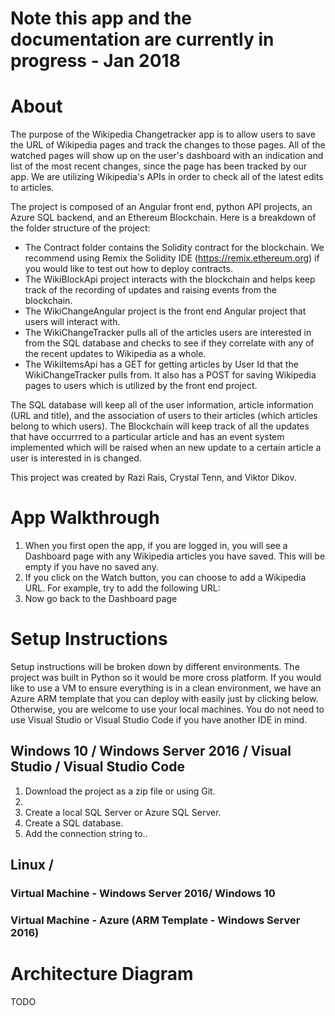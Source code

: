 # Note this app and the documentation are currently in progress - Jan 2018

# About
The purpose of the Wikipedia Changetracker app is to allow users to save the URL of Wikipedia pages and track the changes to those pages.  All of the watched pages will show up on the user's dashboard with an indication and list of the most recent changes, since the page has been tracked by our app.  We are utilizing Wikipedia's APIs in order to check all of the latest edits to articles. 

The project is composed of an Angular front end, python API projects, an Azure SQL backend, and an Ethereum Blockchain. Here is a breakdown of the folder structure of the project: 
* The Contract folder contains the Solidity contract for the blockchain.  We recommend using Remix the Solidity IDE (https://remix.ethereum.org) if you would like to test out how to deploy contracts.  
* The WikiBlockApi project interacts with the blockchain and helps keep track of the recording of updates and raising events from the blockchain. 
* The WikiChangeAngular project is the front end Angular project that users will interact with.  
* The WikiChangeTracker pulls all of the articles users are interested in from the SQL database and checks to see if they correlate with any of the recent updates to Wikipedia as a whole. 
* The WikiItemsApi has a GET for getting articles by User Id that the WikiChangeTracker pulls from.  It also has a POST for saving Wikipedia pages to users which is utilized by the front end project. 

The SQL database will keep all of the user information, article information (URL and title), and the association of users to their articles (which articles belong to which users). The Blockchain will keep track of all the updates that have occurrred to a particular article and has an event system implemented which will be raised when an new update to a certain article a user is interested in is changed. 

This project was created by Razi Rais, Crystal Tenn, and Viktor Dikov. 

# App Walkthrough
1. When you first open the app, if you are logged in, you will see a Dashboard page with any Wikipedia articles you have saved.  This will be empty if you have no saved any. 
2. If you click on the Watch button, you can choose to add a Wikipedia URL.  For example, try to add the following URL: 
3. Now go back to the Dashboard page

# Setup Instructions 
Setup instructions will be broken down by different environments.  The project was built in Python so it would be more cross platform. If you would like to use a VM to ensure everything is in a clean environment, we have an Azure ARM template that you can deploy with easily just by clicking below.  Otherwise, you are welcome to use your local machines.  You do not need to use Visual Studio or Visual Studio Code if you have another IDE in mind.   

## Windows 10 / Windows Server 2016 / Visual Studio / Visual Studio Code
1. Download the project as a zip file or using Git. 
2. 
3. Create a local SQL Server or Azure SQL Server.
4. Create a SQL database. 
5. Add the connection string to.. 

## Linux / 

### Virtual Machine - Windows Server 2016/ Windows 10

### Virtual Machine - Azure (ARM Template - Windows Server 2016)

# Architecture Diagram
TODO


